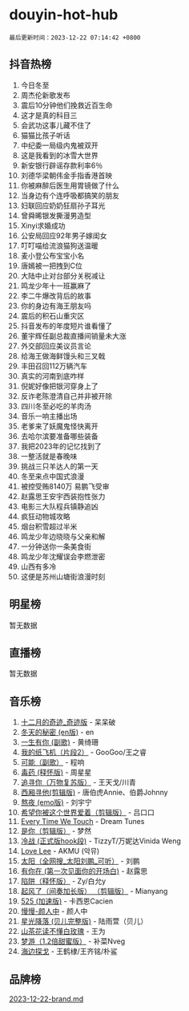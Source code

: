 # douyin-hot-hub

`最后更新时间：2023-12-22 07:14:42 +0800`

## 抖音热榜

1. 今日冬至
1. 周杰伦新歌发布
1. 震后10分钟他们挽救近百生命
1. 这才是真的科目三
1. 会武功这事儿藏不住了
1. 猫猫比孩子听话
1. 中纪委一局级内鬼被双开
1. 这是我看到的冰雪大世界
1. 新安银行辟谣存款利率6％
1. 刘德华梁朝伟金手指香港首映
1. 你被麻醉后医生用胃镜做了什么
1. 当身边有个连呼吸都搞笑的朋友
1. 妇联回应奶奶狂扇孙子耳光
1. 曾舜晞银发撕漫男造型
1. Xinyi求婚成功
1. 公安局回应92年男子嫁闺女
1. 叮叮喵给流浪猫狗送温暖
1. 麦小登公布宝宝小名
1. 唐嫣被一把拽到C位
1. 大陆中止对台部分关税减让
1. 鸣龙少年十一班赢麻了
1. 李二牛爆改背后的故事
1. 你的身边有海王朋友吗
1. 震后的积石山重灾区
1. 抖音发布的年度短片谁看懂了
1. 董宇辉任副总裁直播间销量未大涨
1. 外交部回应美议员言论
1. 给海王做海鲜馒头和三叉戟
1. 丰田召回112万辆汽车
1. 真实的河南到底咋样
1. 倪妮好像把银河穿身上了
1. 反诈老陈澄清自己并非被开除
1. 四川冬至必吃的羊肉汤
1. 音乐一响主播出场
1. 老爹来了妖魔鬼怪快离开
1. 去哈尔滨要准备哪些装备
1. 我把2023年的记忆找到了
1. 一整活就是春晚味
1. 挑战三只羊达人的第一天
1. 冬至来点中国式浪漫
1. 被控受贿8140万 易鹏飞受审
1. 赵露思王安宇西装抱性张力
1. 电影三大队程兵镇静追凶
1. 疯狂动物城攻略
1. 烟台积雪超过半米
1. 鸣龙少年边晓晓与父亲和解
1. 一分钟送你一条美食街
1. 鸣龙少年沈耀误会李燃泄密
1. 山西有多冷
1. 这便是苏州山塘街浪漫时刻

## 明星榜

暂无数据

## 直播榜

暂无数据

## 音乐榜

1. [十二月的奇迹_奇迹版](https://sf3-cdn-tos.douyinstatic.com/obj/tos-cn-ve-2774/oMslvA9FBzGMGHnyUuoiiUjtIAXfMz6tzwByW8) - 呆呆破
1. [冬天的秘密 (en版)](https://sf6-cdn-tos.douyinstatic.com/obj/tos-cn-ve-2774/okIuMHDdzyf3FjGK4Lphe1vfHcQaPIHAg0Z4CR) - en
1. [一生有你 (副歌)](https://sf6-cdn-tos.douyinstatic.com/obj/tos-cn-ve-2774/o8xzM8HLaQzgMiJ96FKAWCenIuzkFpfClDdmeW) - 黄绮珊
1. [我的纸飞机（片段2）](https://sf3-cdn-tos.douyinstatic.com/obj/tos-cn-ve-2774/oM2ZrKcg2CD5AeRB2gkeXOFB1IxAGJdZPazYHf) - GooGoo/王之睿
1. [可能（副歌）](https://sf6-cdn-tos.douyinstatic.com/obj/tos-cn-ve-2774/cde1731888894259b333569393c2fb51) - 程响
1. [毒药 (释怀版)](https://sf6-cdn-tos.douyinstatic.com/obj/tos-cn-ve-2774/oYILMEAzspdZBIzy4frJNB8ZHPHWAhiwowd4Ad) - 周星星
1. [追寻你（万物复苏版）](https://sf3-cdn-tos.douyinstatic.com/obj/tos-cn-ve-2774/oYeAZJsbjIDit9APmBg8u6uDUQnHmoCf3gbo74) - 王天戈/川青
1. [西厢寻他(剪辑版)](https://sf6-cdn-tos.douyinstatic.com/obj/tos-cn-ve-2774/oUsAVfAQKlRNxEv5qxvIB8o5qmIWUcXbzJKJhw) - 唐伯虎Annie、伯爵Johnny
1. [熬夜 (emo版)](https://sf3-cdn-tos.douyinstatic.com/obj/tos-cn-ve-2774/ocQZvZErLThAfNQOtBZ178gQDfCDFBL9iB5lvY) - 刘宇宁
1. [希望你被这个世界爱着（剪辑版）](https://sf3-cdn-tos.douyinstatic.com/obj/tos-cn-ve-2774/oo4H3BfEygN7l7bQaMBOZHCQ1eI4FqtED5skQ2) - 吕口口
1. [Every Time We Touch](https://sf3-cdn-tos.douyinstatic.com/obj/tos-cn-ve-2774/ogN6lUKQeBBfEVhIOMikG1CcJjugxk1tztZyhP) - Dream Tunes
1. [是你（剪辑版）](https://sf3-cdn-tos.douyinstatic.com/obj/tos-cn-ve-2774/46019dae783c4c969944217fe1cfafc4) - 梦然
1. [冷战 (正式版hook段)](https://sf6-cdn-tos.douyinstatic.com/obj/tos-cn-ve-2774/oMuEoiBasWApEMVDgNiI8VAByNmwo5J0pyf8Yx) - TizzyT/万妮达Vinida Weng
1. [Love Lee](https://sf3-cdn-tos.douyinstatic.com/obj/tos-cn-ve-2774/o05GbkJGbCBTdDnMtB0fwOYgkeZp23vrWQDQBS) - AKMU (악뮤)
1. [太阳（全网搜_太阳刘鹏_可听）](https://sf3-cdn-tos.douyinstatic.com/obj/tos-cn-ve-2774/ogWbyIQnlBFImVbeDocRdCIYtBHlbJXgfZMvgz) - 刘鹏
1. [有你在 (第一次见面你的开场白)](https://sf3-cdn-tos.douyinstatic.com/obj/tos-cn-ve-2774/oAthrQ3ClJBfI57uBoFEgNDYtNCZ0TSYQQfxQ0) - 赵露思
1. [陷阱（释怀版）](https://sf6-cdn-tos.douyinstatic.com/obj/tos-cn-ve-2774/oE8C21LeZrzKLDFfQYgMzx4GAIHageG5IzayY7) - Zy/白允y
1. [起风了（间奏加长版） （剪辑版）](https://sf6-cdn-tos.douyinstatic.com/obj/tos-cn-ve-2774/8a927fdf26bc49e0ada58e80d57cf030) - Mianyang
1. [525 (加速版)](https://sf3-cdn-tos.douyinstatic.com/obj/tos-cn-ve-2774/oIfKCtqfDyP8Vc9FpAPgWMyezT6LnDT1abRwGg) - 卡西恩Cacien
1. [慢慢-颜人中](https://sf3-cdn-tos.douyinstatic.com/obj/tos-cn-ve-2774/ocjHNfBXdBxQNC8ZGAeoLMFTUgtBg8bkExunDC) - 颜人中
1. [星光降落 (贝儿完整版)](https://sf3-cdn-tos.douyinstatic.com/obj/tos-cn-ve-2774/okwB9hAwyAtsFFkFBzAX1hOOfQuIoMNs0W2Mwr) - 陆雨萱（贝儿）
1. [山茶花读不懂白玫瑰](https://sf6-cdn-tos.douyinstatic.com/obj/tos-cn-ve-2774/osfn8B7DktrRHEPJgPCfDbw7QDQEkwC16BxZg9) - 王为
1. [梦游（1.2倍甜蜜版）](https://sf6-cdn-tos.douyinstatic.com/obj/tos-cn-ve-2774/o4gyAUm8hwufoEABmwVIiQtHsFuGzAEEWtNMzo) - 补菜Nveg
1. [海边探戈](https://sf6-cdn-tos.douyinstatic.com/obj/tos-cn-ve-2774/os9gE0VQCGqt6VQkZDyBBYvfSDY0QFe3vVmubn) - 王鹤棣/王齐铭/朴鲨

## 品牌榜

[2023-12-22-brand.md](2023-12-22-brand.md)
